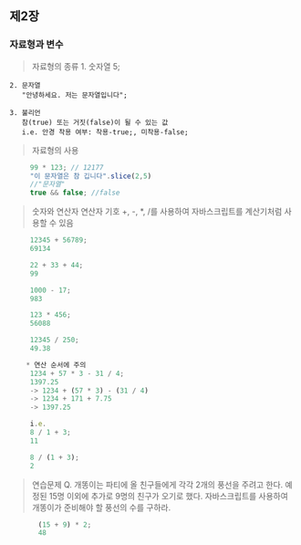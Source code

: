 ## 제2장
### 자료형과 변수

  > 자료형의 종류
    1. 숫자열 
       5;

    2. 문자열
       "안녕하세요. 저는 문자열입니다";

    3. 불리언
       참(true) 또는 거짓(false)이 될 수 있는 값 
       i.e. 안경 착용 여부: 착용-true;, 미착용-false;

  > 자료형의 사용
```javascript
     99 * 123; // 12177
     "이 문자열은 참 깁니다".slice(2,5)
     //"문자열"
     true && false; //false
```
 
  > 숫자와 연산자
     연산자 기호 +, -, *, /를 사용하여 자바스크립트를 계산기처럼 사용할 수 있음 

```javascript 
     12345 + 56789;
     69134

     22 + 33 + 44;
     99

     1000 - 17;
     983

     123 * 456;
     56088

     12345 / 250;
     49.38

    * 연산 순서에 주의
     1234 + 57 * 3 - 31 / 4;
     1397.25
     -> 1234 + (57 * 3) - (31 / 4) 
     -> 1234 + 171 + 7.75
     -> 1397.25

     i.e. 
     8 / 1 + 3;
     11

     8 / (1 + 3);
     2

```


  > 연습문제
    Q. 개똥이는 파티에 올 친구들에게 각각 2개의 풍선을 주려고 한다. 
       예정된 15명 이외에 추가로 9명의 친구가 오기로 했다. 
       자바스크립트를 사용하여 개똥이가 준비해야 할 풍선의 수를 구하라.

```javascript
       (15 + 9) * 2;
       48
```   

